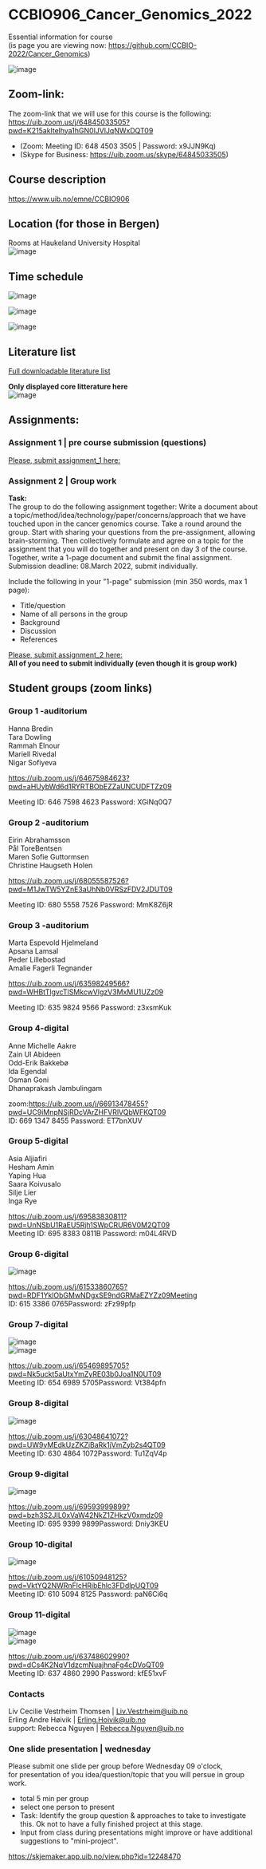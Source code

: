 # CCBIO906_Cancer_Genomics_2022
Essential information for course   
(is page you are viewing now:  https://github.com/CCBIO-2022/Cancer_Genomics)    

![image](https://user-images.githubusercontent.com/99884739/154520737-f466699f-c242-4d08-8ffd-36e006ae4da5.png)

## Zoom-link:     
The zoom-link that we will use for this course is the following:     
https://uib.zoom.us/j/64845033505?pwd=K215akltelhya1hGN0lJVlJqNWxDQT09       
 
- (Zoom: Meeting ID: 648 4503 3505 | Password: x9JJN9Kq)       
- (Skype for Business: https://uib.zoom.us/skype/64845033505)      

## Course description
https://www.uib.no/emne/CCBIO906       

## Location (for those in Bergen)
Rooms at Haukeland University Hospital     
![image](https://user-images.githubusercontent.com/7384422/154360033-0de8795d-5aab-4f2a-856e-03c55e7efec2.png)

## Time schedule    
![image](https://user-images.githubusercontent.com/7384422/154360373-0d6cc372-5524-4750-8d47-33cdc3525b35.png)

![image](https://user-images.githubusercontent.com/7384422/154360424-b6860f26-f751-412d-a75d-027353ffaaf3.png)

![image](https://user-images.githubusercontent.com/7384422/154360475-32cc6f1c-7e42-49c8-ac8e-92ea3eb4053d.png)

## Literature list        
[Full downloadable literature list](https://filesender.uninett.no/download.php?token=dc8afd10-d4ac-4ad2-a22e-e5a36cee0e9f&files_ids=965528)    

**Only displayed core litterature here**     
![image](https://user-images.githubusercontent.com/99884739/154496171-33602a2f-81d9-4515-81e4-00f3d1f7ca9a.png)

## Assignments:          

### Assignment 1 | pre course submission (questions)             
[Please, submit assignment_1 here:](https://skjemaker.app.uib.no/view.php?id=12197011)    

### Assignment 2 | Group work

**Task:**     
The group to do the following assignment together: Write a document about a topic/method/idea/technology/paper/concerns/approach that we have touched upon in the cancer genomics course. Take a round around the group. Start with sharing your questions from the pre-assignment, allowing brain-storming. Then collectively formulate and agree on a topic for the assignment that you will do together and present on day 3 of the course. Together, write a 1-page document and submit the final assignment.
Submission deadline: 08.March 2022, submit individually.

Include the following in your "1-page" submission (min 350 words, max 1 page):
- Title/question     
- Name of all persons in the group     
- Background
- Discussion
- References
    
[Please, submit assignment_2 here:](https://skjemaker.app.uib.no/view.php?id=12197762)      
**All of you need to submit individually (even though it is group work)**               


## Student groups (zoom links)  

### **Group 1 -auditorium**  
Hanna Bredin     
Tara Dowling    
Rammah Elnour    
Mariell Rivedal    
Nigar Sofiyeva     

https://uib.zoom.us/j/64675984623?pwd=aHUybWd6d1RYRTBObEZZaUNCUDFTZz09    

Meeting ID: 646 7598 4623
Password: XGiNq0Q7

### **Group 2 -auditorium**  
Eirin Abrahamsson    
Pål ToreBentsen     
Maren Sofie Guttormsen    
Christine Haugseth Holen    

https://uib.zoom.us/j/68055587526?pwd=M1JwTW5YZnE3aUhNb0VRSzFDV2JDUT09    

Meeting ID: 680 5558 7526
Password: MmK8Z6jR

### **Group 3 -auditorium**     
Marta Espevold Hjelmeland     
Apsana Lamsal    
Peder Lillebostad    
Amalie Fagerli Tegnander    

https://uib.zoom.us/j/63598249566?pwd=WHBtTlgvcTlSMkcwVlgzV3MxMU1UZz09   

Meeting ID: 635 9824 9566
Password: z3xsmKuk

### **Group 4-digital**    
Anne Michelle Aakre    
Zain Ul Abideen    
Odd-Erik Bakkebø     
Ida Egendal     
Osman Goni     
Dhanaprakash Jambulingam     

zoom:https://uib.zoom.us/j/66913478455?pwd=UC9iMnpNSjRDcVArZHFVRlVQbWFKQT09        
ID: 669 1347 8455    Password: ET7bnXUV      

### **Group 5-digital** 
Asia Aljiafiri    
Hesham Amin   
Yaping Hua    
Saara Koivusalo   
Silje Lier  
Inga Rye      

https://uib.zoom.us/j/69583830811?pwd=UnNSbU1RaEU5Rjh1SWpCRUR6V0M2QT09       
Meeting ID: 695 8383 0811B  Password: m04L4RVD          

### **Group 6-digital**    
![image](https://user-images.githubusercontent.com/99884739/154958169-20a4eeda-b373-4a62-8cc8-e272d48723e1.png)    

https://uib.zoom.us/j/61533860765?pwd=RDF1YklObGMwNDgxSE9ndGRMaEZYZz09Meeting       
ID: 615 3386 0765Password: zFz99pfp  

### **Group 7-digital**     
![image](https://user-images.githubusercontent.com/99884739/154959494-df249395-414d-40ec-a7af-4e9fcfb21983.png)    
![image](https://user-images.githubusercontent.com/99884739/154959553-b62c8f1a-89ad-4d0d-a591-5f9eb80ad937.png)


https://uib.zoom.us/j/65469895705?pwd=Nk5uckt5aUtxYmZyRE03b0Joa1N0UT09          
Meeting ID: 654 6989 5705Password: Vt384pfn       

### **Group 8-digital**     
![image](https://user-images.githubusercontent.com/99884739/154958391-75d933df-eb06-4e86-8368-1a964464ffff.png)   

https://uib.zoom.us/j/63048641072?pwd=UW9yMEdkUzZKZjBaRk1jVmZyb2s4QT09         
Meeting ID: 630 4864 1072Password: Tu1ZqV4p       

### **Group 9-digital**   
![image](https://user-images.githubusercontent.com/99884739/154958537-0c3634cf-27e4-4b77-826b-691466b97624.png)    

https://uib.zoom.us/j/69593999899?pwd=bzh3S2JIL0xVaW42NkZ1ZHkzV0xmdz09        
Meeting ID: 695 9399 9899Password: Dniy3KEU     

### **Group 10-digital**   
![image](https://user-images.githubusercontent.com/99884739/154958604-319cc558-3268-4d2f-a7bd-c35f91574c63.png)   

https://uib.zoom.us/j/61050948125?pwd=VktYQ2NWRnFlcHRibEhlc3FDdlpUQT09        
Meeting ID: 610 5094 8125   Password: paN6Ci6q       

### **Group 11-digital**   
![image](https://user-images.githubusercontent.com/99884739/154959818-e3760ebb-df1e-469b-9c99-69f7ae375cdf.png)    
![image](https://user-images.githubusercontent.com/99884739/154963511-43bf79b2-7dda-45cb-ac6c-6d431444424f.png)
   


https://uib.zoom.us/j/63748602990?pwd=dCs4K2NqV1dzcmNuajhnaFg4cDVoQT09        
Meeting ID: 637 4860 2990   Password: kfE51xvF     


### Contacts             
Liv Cecilie Vestrheim Thomsen  | Liv.Vestrheim@uib.no        
Erling Andre Høivik            | Erling.Hoivik@uib.no          
support: Rebecca Nguyen        | Rebecca.Nguyen@uib.no

### One slide presentation | wednesday
Please submit one slide per group before Wednesday 09 o'clock,     
for presentation of you idea/question/topic that you will persue in group work. 
- total 5 min per group    
- select one person to present      
- Task: Identify the group question & approaches to take to investigate this. Ok not to have a fully finished project at this stage.    
- Input from class during presentations might improve or have additional suggestions to "mini-project". 



https://skjemaker.app.uib.no/view.php?id=12248470   
